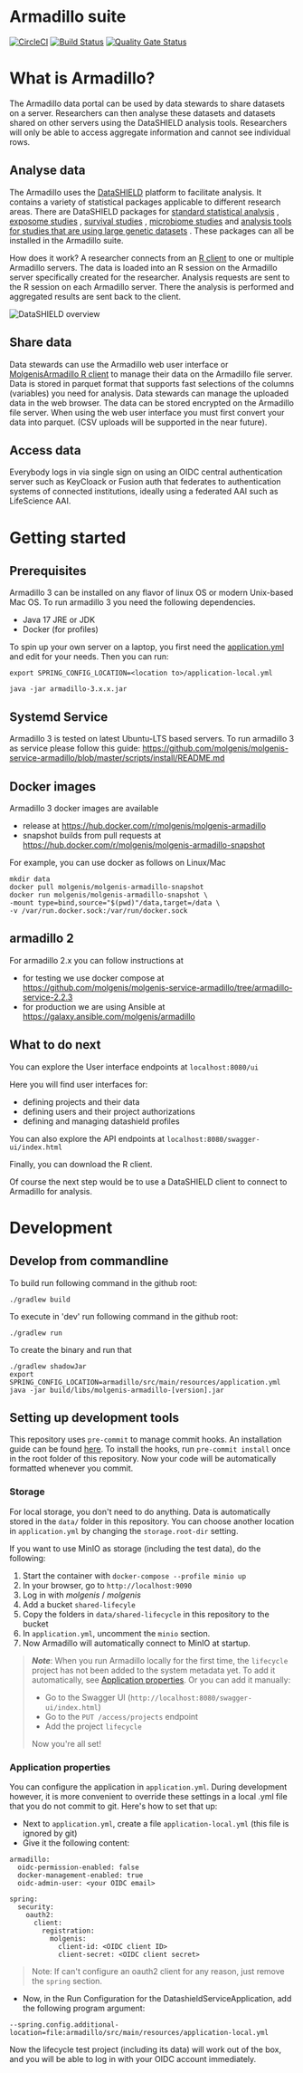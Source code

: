 # Armadillo suite

[![CircleCI](https://circleci.com/gh/molgenis/molgenis-service-armadillo.svg?style=shield)](https://circleci.com/gh/molgenis/molgenis-service-armadillo)
[![Build Status](https://dev.azure.com/molgenis/molgenis-emx2/_apis/build/status/molgenis.molgenis-service-armadillo?branchName=master)](https://dev.azure.com/molgenis/molgenis-service-armadillo/_build/latest?definitionId=1&branchName=master)
[![Quality Gate Status](https://sonarcloud.io/api/project_badges/measure?project=org.molgenis%3Aarmadillo-service&metric=alert_status)](https://sonarcloud.io/dashboard?id=org.molgenis%3Aarmadillo-service)

# What is Armadillo?

The Armadillo data portal can be used by data stewards to share datasets on a server. Researchers can then analyse these datasets and datasets shared on other
servers using the DataSHIELD analysis tools. Researchers will only be able to access aggregate information and cannot see individual rows.

## Analyse data

The Armadillo uses the [DataSHIELD](https://datashield.org) platform to facilitate analysis. It contains a variety of statistical packages applicable to
different research areas. There are DataSHIELD packages for [standard statistical analysis](https://github.com/datashield/dsBaseClient)
, [exposome studies](https://github.com/isglobal-brge/dsExposomeClient)
, [survival studies](https://github.com/neelsoumya/dsSurvivalClient)
, [microbiome studies](https://github.com/StuartWheater/dsMicrobiomeClient)
and [analysis tools for studies that are using large genetic datasets](https://github.com/isglobal-brge/dsomicsclient)
. These packages can all be installed in the Armadillo suite.

How does it work? A researcher connects from an [R client](https://molgenis.github.io/molgenis-r-datashield) to one or multiple Armadillo servers. The data is
loaded into an R session on the Armadillo server specifically created for the researcher. Analysis requests are sent to the R session on each Armadillo server.
There the analysis is performed and aggregated results are sent back to the client.

![DataSHIELD overview](https://raw.githubusercontent.com/molgenis/molgenis-service-armadillo/master/doc/img/overview-datashield.png)

## Share data

Data stewards can use the Armadillo web user interface or [MolgenisArmadillo R client](https://molgenis.github.io/molgenis-r-armadillo)
to manage their data on the Armadillo file server. Data is stored in parquet format that supports fast selections of the columns (variables)
you need for analysis. Data stewards can manage the uploaded data in the web browser. The data can be stored encrypted on the Armadillo file server. When using
the web user interface you must first convert your data into parquet. (CSV uploads will be supported in the near future).

## Access data

Everybody logs in via single sign on using an OIDC central authentication server such as KeyCloack or Fusion auth that federates to authentication systems of
connected institutions, ideally using a federated AAI such as LifeScience AAI.

# Getting started

## Prerequisites

Armadillo 3 can be installed on any flavor of linux OS or modern Unix-based Mac OS. To run armadillo 3 you need the following dependencies.

* Java 17 JRE or JDK
* Docker (for profiles)

To spin up your own server on a laptop, you first need
the [application.yml](https://raw.githubusercontent.com/molgenis/molgenis-service-armadillo/master/scripts/install/conf/application-local.yml)
and edit for your needs. Then you can run:

```
export SPRING_CONFIG_LOCATION=<location to>/application-local.yml

java -jar armadillo-3.x.x.jar

```

## Systemd Service

Armadillo 3 is tested on latest Ubuntu-LTS based servers. To run armadillo 3 as service please follow this
guide: https://github.com/molgenis/molgenis-service-armadillo/blob/master/scripts/install/README.md

## Docker images

Armadillo 3 docker images are available

- release at https://hub.docker.com/r/molgenis/molgenis-armadillo
- snapshot builds from pull requests at https://hub.docker.com/r/molgenis/molgenis-armadillo-snapshot

For example, you can use docker as follows on Linux/Mac

```
mkdir data
docker pull molgenis/molgenis-armadillo-snapshot
docker run molgenis/molgenis-armadillo-snapshot \
-mount type=bind,source="$(pwd)"/data,target=/data \
-v /var/run.docker.sock:/var/run/docker.sock 
```

## armadillo 2

For armadillo 2.x you can follow instructions at

* for testing we use docker compose at https://github.com/molgenis/molgenis-service-armadillo/tree/armadillo-service-2.2.3
* for production we are using Ansible at https://galaxy.ansible.com/molgenis/armadillo

## What to do next

You can explore the User interface endpoints at `localhost:8080/ui`

Here you will find user interfaces for:

* defining projects and their data
* defining users and their project authorizations
* defining and managing datashield profiles

You can also explore the API endpoints at `localhost:8080/swagger-ui/index.html`

Finally, you can download the R client.

Of course the next step would be to use a DataSHIELD client to connect to Armadillo for analysis.

# Development

## Develop from commandline

To build run following command in the github root:

```./gradlew build```

To execute in 'dev' run following command in the github root:

```./gradlew run```

To create the binary and run that

```
./gradlew shadowJar
export SPRING_CONFIG_LOCATION=armadillo/src/main/resources/application.yml
java -jar build/libs/molgenis-armadillo-[version].jar  
```

## Setting up development tools

This repository uses `pre-commit` to manage commit hooks. An installation guide can be found
[here](https://pre-commit.com/index.html#1-install-pre-commit). To install the hooks, run `pre-commit install` once in the root folder of this repository. Now
your code will be automatically formatted whenever you commit.

### Storage

For local storage, you don't need to do anything. Data is automatically stored in the `data/` folder in this repository. You can choose another location
in `application.yml` by changing the `storage.root-dir`
setting.

If you want to use MinIO as storage (including the test data), do the following:

1. Start the container with `docker-compose --profile minio up`
2. In your browser, go to `http://localhost:9090`
3. Log in with _molgenis_ / _molgenis_
4. Add a bucket `shared-lifecyle`
5. Copy the folders in `data/shared-lifecycle` in this repository to the bucket
6. In `application.yml`, uncomment the `minio` section.
7. Now Armadillo will automatically connect to MinIO at startup.

> **_Note_**: When you run Armadillo locally for the first time, the `lifecycle` project has not been
> added to the system metadata yet. To add it automatically, see [Application properties](#application-properties).
> Or you can add it manually:
> - Go to the Swagger UI (`http://localhost:8080/swagger-ui/index.html`)
> - Go to the `PUT /access/projects` endpoint
> - Add the project `lifecycle`
>
> Now you're all set!

### Application properties

You can configure the application in `application.yml`. During development however, it is more convenient to override these settings in a local .yml file that
you do not commit to git. Here's how to set that up:

- Next to `application.yml`, create a file `application-local.yml` (this file is ignored by git)
- Give it the following content:

```
armadillo:
  oidc-permission-enabled: false
  docker-management-enabled: true
  oidc-admin-user: <your OIDC email>

spring:
  security:
    oauth2:
      client:
        registration:
          molgenis:
            client-id: <OIDC client ID>
            client-secret: <OIDC client secret>
```

> Note: If can't configure an oauth2 client for any reason, just remove the `spring` section.

- Now, in the Run Configuration for the DatashieldServiceApplication, add the following program argument:

```--spring.config.additional-location=file:armadillo/src/main/resources/application-local.yml```

Now the lifecycle test project (including its data) will work out of the box, and you will be able to log in with your OIDC account immediately.
